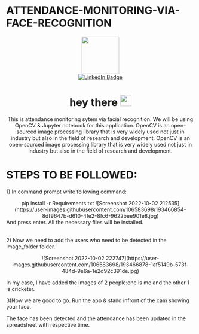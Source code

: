 # ATTENDANCE-MONITORING-VIA-FACE-RECOGNITION
<div id="header" align="center">
  <img src="https://media.giphy.com/media/M9gbBd9nbDrOTu1Mqx/giphy.gif" width="100"/>

<div id="badges">
  <a href="https://www.linkedin.com/in/kanish-nisant-k-s-267435210/">
    <img src="https://img.shields.io/badge/LinkedIn-blue?style=for-the-badge&logo=linkedin&logoColor=white" alt="LinkedIn Badge"/>
  </a>
  </div>
 <h1>
  hey there
  <img src="https://media.giphy.com/media/hvRJCLFzcasrR4ia7z/giphy.gif" width="30px"/>
</h1>
  <p>
    This is attendance monitoring sytem via facial recognition. We will be using OpenCV & Jupyter notebook for this application. OpenCV is an open-sourced image processing library that is very widely used not just in industry but also in the field of research and development. OpenCV is an open-sourced image processing library that is very widely used not just in industry but also in the field of research and development.</p>
  <p>
    <head>
      <h1 align="left" >STEPS TO BE FOLLOWED:</h1>
    </head>
    </p>
  <p align="left">
    1) In command prompt write following command:</p>
   pip install -r Requirements.txt
   ![Screenshot 2022-10-02 212535](https://user-images.githubusercontent.com/106583698/193466854-8df9647b-d610-4fe2-8fc6-9622bee901e8.jpg)
  <div align="left">And press enter. All the necessary files will be installed.</div>
  <p align="left"></br>
    2) Now we need to add the users who need to be detected in the image_folder folder.</p>
    ![Screenshot 2022-10-02 222747](https://user-images.githubusercontent.com/106583698/193466878-1af5149b-573f-484d-9e6a-1e2d92c391de.jpg)
  <p align="left">In my case, I have added the images of 2 people:one is me and the other 1 is cricketer.</p>
  <p align="left">
  3)Now we are good to go. Run the app & stand infront of the cam showing your face.</p>
  <p align="left">
  The face has been detected and the attendance has been updated in the spreadsheet with respective time.</p>
      
